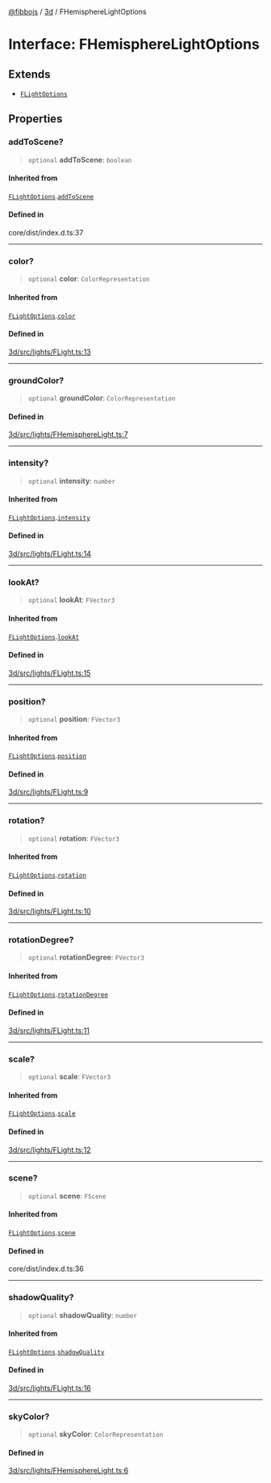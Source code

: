 [@fibbojs](/api/index) / [3d](/api/3d) / FHemisphereLightOptions

# Interface: FHemisphereLightOptions

## Extends

- [`FLightOptions`](FLightOptions.md)

## Properties

### addToScene?

> `optional` **addToScene**: `boolean`

#### Inherited from

[`FLightOptions`](FLightOptions.md).[`addToScene`](FLightOptions.md#addtoscene)

#### Defined in

core/dist/index.d.ts:37

***

### color?

> `optional` **color**: `ColorRepresentation`

#### Inherited from

[`FLightOptions`](FLightOptions.md).[`color`](FLightOptions.md#color)

#### Defined in

[3d/src/lights/FLight.ts:13](https://github.com/fibbojs/fibbo/blob/a8d7b4720cdb2648ddcb2159cdc3e3671c6aee98/packages/3d/src/lights/FLight.ts#L13)

***

### groundColor?

> `optional` **groundColor**: `ColorRepresentation`

#### Defined in

[3d/src/lights/FHemisphereLight.ts:7](https://github.com/fibbojs/fibbo/blob/a8d7b4720cdb2648ddcb2159cdc3e3671c6aee98/packages/3d/src/lights/FHemisphereLight.ts#L7)

***

### intensity?

> `optional` **intensity**: `number`

#### Inherited from

[`FLightOptions`](FLightOptions.md).[`intensity`](FLightOptions.md#intensity)

#### Defined in

[3d/src/lights/FLight.ts:14](https://github.com/fibbojs/fibbo/blob/a8d7b4720cdb2648ddcb2159cdc3e3671c6aee98/packages/3d/src/lights/FLight.ts#L14)

***

### lookAt?

> `optional` **lookAt**: `FVector3`

#### Inherited from

[`FLightOptions`](FLightOptions.md).[`lookAt`](FLightOptions.md#lookat)

#### Defined in

[3d/src/lights/FLight.ts:15](https://github.com/fibbojs/fibbo/blob/a8d7b4720cdb2648ddcb2159cdc3e3671c6aee98/packages/3d/src/lights/FLight.ts#L15)

***

### position?

> `optional` **position**: `FVector3`

#### Inherited from

[`FLightOptions`](FLightOptions.md).[`position`](FLightOptions.md#position)

#### Defined in

[3d/src/lights/FLight.ts:9](https://github.com/fibbojs/fibbo/blob/a8d7b4720cdb2648ddcb2159cdc3e3671c6aee98/packages/3d/src/lights/FLight.ts#L9)

***

### rotation?

> `optional` **rotation**: `FVector3`

#### Inherited from

[`FLightOptions`](FLightOptions.md).[`rotation`](FLightOptions.md#rotation)

#### Defined in

[3d/src/lights/FLight.ts:10](https://github.com/fibbojs/fibbo/blob/a8d7b4720cdb2648ddcb2159cdc3e3671c6aee98/packages/3d/src/lights/FLight.ts#L10)

***

### rotationDegree?

> `optional` **rotationDegree**: `FVector3`

#### Inherited from

[`FLightOptions`](FLightOptions.md).[`rotationDegree`](FLightOptions.md#rotationdegree)

#### Defined in

[3d/src/lights/FLight.ts:11](https://github.com/fibbojs/fibbo/blob/a8d7b4720cdb2648ddcb2159cdc3e3671c6aee98/packages/3d/src/lights/FLight.ts#L11)

***

### scale?

> `optional` **scale**: `FVector3`

#### Inherited from

[`FLightOptions`](FLightOptions.md).[`scale`](FLightOptions.md#scale)

#### Defined in

[3d/src/lights/FLight.ts:12](https://github.com/fibbojs/fibbo/blob/a8d7b4720cdb2648ddcb2159cdc3e3671c6aee98/packages/3d/src/lights/FLight.ts#L12)

***

### scene?

> `optional` **scene**: `FScene`

#### Inherited from

[`FLightOptions`](FLightOptions.md).[`scene`](FLightOptions.md#scene)

#### Defined in

core/dist/index.d.ts:36

***

### shadowQuality?

> `optional` **shadowQuality**: `number`

#### Inherited from

[`FLightOptions`](FLightOptions.md).[`shadowQuality`](FLightOptions.md#shadowquality)

#### Defined in

[3d/src/lights/FLight.ts:16](https://github.com/fibbojs/fibbo/blob/a8d7b4720cdb2648ddcb2159cdc3e3671c6aee98/packages/3d/src/lights/FLight.ts#L16)

***

### skyColor?

> `optional` **skyColor**: `ColorRepresentation`

#### Defined in

[3d/src/lights/FHemisphereLight.ts:6](https://github.com/fibbojs/fibbo/blob/a8d7b4720cdb2648ddcb2159cdc3e3671c6aee98/packages/3d/src/lights/FHemisphereLight.ts#L6)
